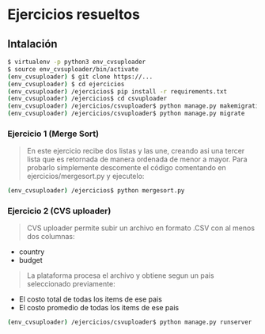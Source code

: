 # Ejercicios resueltos
## Intalación
```sh
$ virtualenv -p python3 env_cvsuploader
$ source env_cvsuploader/bin/activate
(env_cvsuploader) $ git clone https://...
(env_cvsuploader) $ cd ejercicios
(env_cvsuploader) /ejercicios$ pip install -r requirements.txt
(env_cvsuploader) /ejercicios$ cd csvuploader
(env_cvsuploader) /ejercicios/csvuploader$ python manage.py makemigrations
(env_cvsuploader) /ejercicios/csvuploader$ python manage.py migrate
```

### Ejercicio 1 (Merge Sort)
> En este ejercicio recibe dos listas y las une, creando asi una tercer lista que es retornada de manera ordenada de menor a mayor.
Para probarlo simplemente descomente el código comentando en ejercicios/mergesort.py y ejecutelo:

```sh
(env_cvsuploader) /ejercicios$ python mergesort.py
```
### Ejercicio 2 (CVS uploader)
> CVS uploader permite subir un archivo en formato .CSV con al menos dos columnas:
* country
* budget
>La plataforma procesa el archivo y obtiene segun un pais seleccionado previamente:
* El costo total de todas los items de ese pais
* El costo promedio de todas los items de ese pais
```sh
(env_cvsuploader) /ejercicios/csvuploader$ python manage.py runserver
```